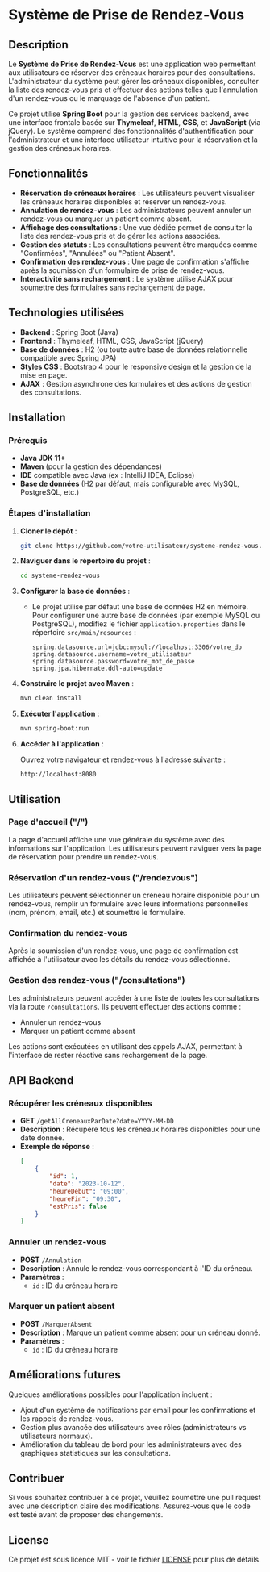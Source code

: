 
# Système de Prise de Rendez-Vous

## Description

Le **Système de Prise de Rendez-Vous** est une application web permettant aux utilisateurs de réserver des créneaux horaires pour des consultations. L'administrateur du système peut gérer les créneaux disponibles, consulter la liste des rendez-vous pris et effectuer des actions telles que l'annulation d'un rendez-vous ou le marquage de l'absence d'un patient. 

Ce projet utilise **Spring Boot** pour la gestion des services backend, avec une interface frontale basée sur **Thymeleaf**, **HTML**, **CSS**, et **JavaScript** (via jQuery). Le système comprend des fonctionnalités d'authentification pour l'administrateur et une interface utilisateur intuitive pour la réservation et la gestion des créneaux horaires.

## Fonctionnalités

- **Réservation de créneaux horaires** : Les utilisateurs peuvent visualiser les créneaux horaires disponibles et réserver un rendez-vous.
- **Annulation de rendez-vous** : Les administrateurs peuvent annuler un rendez-vous ou marquer un patient comme absent.
- **Affichage des consultations** : Une vue dédiée permet de consulter la liste des rendez-vous pris et de gérer les actions associées.
- **Gestion des statuts** : Les consultations peuvent être marquées comme "Confirmées", "Annulées" ou "Patient Absent".
- **Confirmation des rendez-vous** : Une page de confirmation s'affiche après la soumission d'un formulaire de prise de rendez-vous.
- **Interactivité sans rechargement** : Le système utilise AJAX pour soumettre des formulaires sans rechargement de page.

## Technologies utilisées

- **Backend** : Spring Boot (Java)
- **Frontend** : Thymeleaf, HTML, CSS, JavaScript (jQuery)
- **Base de données** : H2 (ou toute autre base de données relationnelle compatible avec Spring JPA)
- **Styles CSS** : Bootstrap 4 pour le responsive design et la gestion de la mise en page.
- **AJAX** : Gestion asynchrone des formulaires et des actions de gestion des consultations.

## Installation

### Prérequis

- **Java JDK 11+**
- **Maven** (pour la gestion des dépendances)
- **IDE** compatible avec Java (ex : IntelliJ IDEA, Eclipse)
- **Base de données** (H2 par défaut, mais configurable avec MySQL, PostgreSQL, etc.)

### Étapes d'installation

1. **Cloner le dépôt** :

   ```bash
   git clone https://github.com/votre-utilisateur/systeme-rendez-vous.git
   ```

2. **Naviguer dans le répertoire du projet** :

   ```bash
   cd systeme-rendez-vous
   ```

3. **Configurer la base de données** :

   - Le projet utilise par défaut une base de données H2 en mémoire. Pour configurer une autre base de données (par exemple MySQL ou PostgreSQL), modifiez le fichier `application.properties` dans le répertoire `src/main/resources` :

     ```properties
     spring.datasource.url=jdbc:mysql://localhost:3306/votre_db
     spring.datasource.username=votre_utilisateur
     spring.datasource.password=votre_mot_de_passe
     spring.jpa.hibernate.ddl-auto=update
     ```

4. **Construire le projet avec Maven** :

   ```bash
   mvn clean install
   ```

5. **Exécuter l'application** :

   ```bash
   mvn spring-boot:run
   ```

6. **Accéder à l'application** :

   Ouvrez votre navigateur et rendez-vous à l'adresse suivante :

   ```
   http://localhost:8080
   ```

## Utilisation

### Page d'accueil ("/")

La page d'accueil affiche une vue générale du système avec des informations sur l'application. Les utilisateurs peuvent naviguer vers la page de réservation pour prendre un rendez-vous.

### Réservation d'un rendez-vous ("/rendezvous")

Les utilisateurs peuvent sélectionner un créneau horaire disponible pour un rendez-vous, remplir un formulaire avec leurs informations personnelles (nom, prénom, email, etc.) et soumettre le formulaire.

### Confirmation du rendez-vous

Après la soumission d'un rendez-vous, une page de confirmation est affichée à l'utilisateur avec les détails du rendez-vous sélectionné.

### Gestion des rendez-vous ("/consultations")

Les administrateurs peuvent accéder à une liste de toutes les consultations via la route `/consultations`. Ils peuvent effectuer des actions comme :
- Annuler un rendez-vous
- Marquer un patient comme absent

Les actions sont exécutées en utilisant des appels AJAX, permettant à l'interface de rester réactive sans rechargement de la page.

## API Backend

### Récupérer les créneaux disponibles

- **GET** `/getAllCreneauxParDate?date=YYYY-MM-DD`
- **Description** : Récupère tous les créneaux horaires disponibles pour une date donnée.
- **Exemple de réponse** :
  ```json
  [
      {
          "id": 1,
          "date": "2023-10-12",
          "heureDebut": "09:00",
          "heureFin": "09:30",
          "estPris": false
      }
  ]
  ```

### Annuler un rendez-vous

- **POST** `/Annulation`
- **Description** : Annule le rendez-vous correspondant à l'ID du créneau.
- **Paramètres** : 
  - `id` : ID du créneau horaire

### Marquer un patient absent

- **POST** `/MarquerAbsent`
- **Description** : Marque un patient comme absent pour un créneau donné.
- **Paramètres** : 
  - `id` : ID du créneau horaire

## Améliorations futures

Quelques améliorations possibles pour l'application incluent :
- Ajout d'un système de notifications par email pour les confirmations et les rappels de rendez-vous.
- Gestion plus avancée des utilisateurs avec rôles (administrateurs vs utilisateurs normaux).
- Amélioration du tableau de bord pour les administrateurs avec des graphiques statistiques sur les consultations.

## Contribuer

Si vous souhaitez contribuer à ce projet, veuillez soumettre une pull request avec une description claire des modifications. Assurez-vous que le code est testé avant de proposer des changements.

## License

Ce projet est sous licence MIT - voir le fichier [LICENSE](LICENSE) pour plus de détails.
